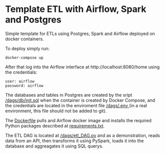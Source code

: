 # Template ETL with Airflow, Spark and Postgres
Simple template for ETLs using Postgres, Spark and Airflow deployed on docker containers.

To deploy simply run:
```
docker-compose up
```
After that log into the Airflow interface at http://localhost:8080/home using the credentials:

    user: airflow
    password: airflow


The databases and tables in Postgres are created by the sript [/dags/db/init.sql](./dags/db/init.sql) when the container is created by Docker Compose, and the credentials are located in the enviroment file [/dags/.env ](./dags/.env) (in a real environment, this file should not be added to git).

The [Dockerfile](./Dockerfile) pulls and Airflow docker image and installs the required Python packages described at [requirements.txt](./requirements.txt).

The ETL DAG is located at  [/dags/etl_DAG.py](./dags/etl_DAG.py) and as a demonstration, reads data from an API, then transforms it using PySpark, loads it into the database and aggreagates it using SQL querys.
